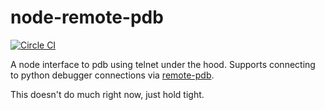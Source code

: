 # node-remote-pdb

[![Circle CI](https://circleci.com/gh/joshdover/node-remote-pdb.svg?style=svg)](https://circleci.com/gh/joshdover/node-remote-pdb)

A node interface to pdb using telnet under the hood. Supports connecting to python debugger
connections via [remote-pdb](https://github.com/ionelmc/python-remote-pdb).

This doesn't do much right now, just hold tight.

